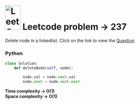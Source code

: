 #  <img src="https://leetcode.com/_next/static/images/logo-ff2b712834cf26bf50a5de58ee27bcef.png" alt="LeetCode Logo" width="50" height="80"> Leetcode problem -> 237  
Delete node in a linkedlist. Click on the link to view the [Question](https://leetcode.com/problems/delete-node-in-a-linked-list/description/)

### Python 
```python
class Solution:
    def deleteNode(self, node):

        node.val = node.next.val
        node.next = node.next.next

```
**Time complexity -> O(1)**  
**Space complexity -> O(1)**



